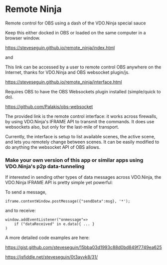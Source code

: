 # Remote Ninja
Remote control for OBS using a dash of the VDO.Ninja special sauce

Keep this either docked in OBS or loaded on the same computer in a browser window.

https://steveseguin.github.io/remote_ninja/index.html

and 

This link can be accessed by a user to remote control OBS anywhere on the Internet, thanks for VDO.Ninja and OBS websocket plugin/js.

https://steveseguin.github.io/remote_ninja/interface.html


Requires OBS to have the OBS Websockets plugin installed (simple/quick to do).

https://github.com/Palakis/obs-websocket


The provided link is the remote control interface: it works across firewalls, by using VDO.Ninja's IFRAME API to transmit the commands.  It does use websockets also, but only for the last-mile of transport.

Currently, the interface is setup to list available scenes, the active scene, and lets you remotely change between scenes.  It can be easily modified to do anything the websocket API of OBS allows.

### Make your own version of this app or similar apps using VDO.Ninja's p2p data-tunneling 

If interested in sending other types of data messages across VDO.Ninja, the VDO.Ninja IFRAME API is pretty simple yet powerful:

To send a message,
```
iframe.contentWindow.postMessage({"sendData":msg}, '*');
```
and to receive:
```
window.addEventListener("onmessage"=>
    if ("dataReceived" in e.data){ ... } 
)
```

A more detailed code examples are here:

https://gist.github.com/steveseguin/15bba03d1993c88d0bd849f7749ea625

https://jsfiddle.net/steveseguin/0t3ayvk8/31/

